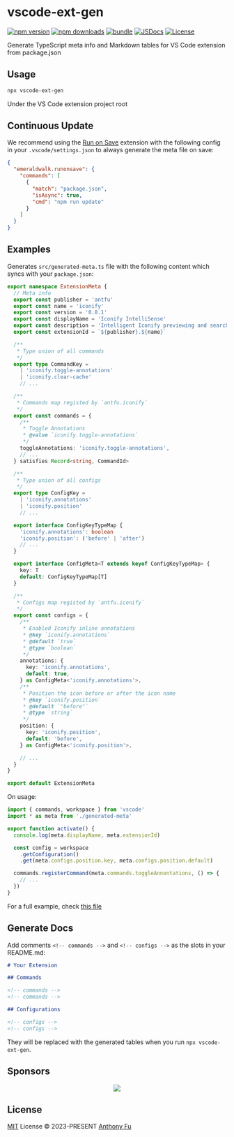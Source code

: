 # vscode-ext-gen

[![npm version][npm-version-src]][npm-version-href]
[![npm downloads][npm-downloads-src]][npm-downloads-href]
[![bundle][bundle-src]][bundle-href]
[![JSDocs][jsdocs-src]][jsdocs-href]
[![License][license-src]][license-href]

Generate TypeScript meta info and Markdown tables for VS Code extension from package.json

## Usage

```bash
npx vscode-ext-gen
```

Under the VS Code extension project root

## Continuous Update

We recommend using the [Run on Save](https://marketplace.visualstudio.com/items?itemName=emeraldwalk.RunOnSave) extension with the following config in your `.vscode/settings.json` to always generate the meta file on save:

```json
{
  "emeraldwalk.runonsave": {
    "commands": [
      {
        "match": "package.json",
        "isAsync": true,
        "cmd": "npm run update"
      }
    ]
  }
}
```

## Examples

Generates `src/generated-meta.ts` file with the following content which syncs with your `package.json`:

```ts
export namespace ExtensionMeta {
  // Meta info
  export const publisher = 'antfu'
  export const name = 'iconify'
  export const version = '0.8.1'
  export const displayName = 'Iconify IntelliSense'
  export const description = 'Intelligent Iconify previewing and searching for VS Code'
  export const extensionId = `${publisher}.${name}`

  /**
   * Type union of all commands
   */
  export type CommandKey =
    | 'iconify.toggle-annotations'
    | 'iconify.clear-cache'
    // ...

  /**
   * Commands map registed by `antfu.iconify`
   */
  export const commands = {
    /**
     * Toggle Annotations
     * @value `iconify.toggle-annotations`
     */
    toggleAnnotations: 'iconify.toggle-annotations',
    // ...
  } satisfies Record<string, CommandId>

  /**
   * Type union of all configs
   */
  export type ConfigKey =
    | 'iconify.annotations'
    | 'iconify.position'
    // ...

  export interface ConfigKeyTypeMap {
    'iconify.annotations': boolean
    'iconify.position': ('before' | 'after')
    // ...
  }

  export interface ConfigMeta<T extends keyof ConfigKeyTypeMap> {
    key: T
    default: ConfigKeyTypeMap[T]
  }

  /**
   * Configs map registed by `antfu.iconify`
   */
  export const configs = {
    /**
     * Enabled Iconify inline annotations
     * @key `iconify.annotations`
     * @default `true`
     * @type `boolean`
     */
    annotations: {
      key: 'iconify.annotations',
      default: true,
    } as ConfigMeta<'iconify.annotations'>,
    /**
     * Position the icon before or after the icon name
     * @key `iconify.position`
     * @default `"before"`
     * @type `string`
     */
    position: {
      key: 'iconify.position',
      default: 'before',
    } as ConfigMeta<'iconify.position'>,

    // ...
  }
}

export default ExtensionMeta
```

On usage:

```ts
import { commands, workspace } from 'vscode'
import * as meta from './generated-meta'

export function activate() {
  console.log(meta.displayName, meta.extensionId)

  const config = workspace
    .getConfiguration()
    .get(meta.configs.position.key, meta.configs.position.default)

  commands.registerCommand(meta.commands.toggleAnnontations, () => {
    // ...
  })
}
```

For a full example, check [this file](./test/output/vscode-iconify.ts)

## Generate Docs

Add comments `<!-- commands -->` and `<!-- configs -->` as the slots in your README.md:

```md
# Your Extension

## Commands

<!-- commands -->
<!-- commands -->

## Configurations

<!-- configs -->
<!-- configs -->
```

They will be replaced with the generated tables when you run `npx vscode-ext-gen`.

## Sponsors

<p align="center">
  <a href="https://cdn.jsdelivr.net/gh/antfu/static/sponsors.svg">
    <img src='https://cdn.jsdelivr.net/gh/antfu/static/sponsors.svg'/>
  </a>
</p>

## License

[MIT](./LICENSE) License © 2023-PRESENT [Anthony Fu](https://github.com/antfu)

<!-- Badges -->

[npm-version-src]: https://img.shields.io/npm/v/vscode-ext-gen?style=flat&colorA=080f12&colorB=1fa669
[npm-version-href]: https://npmjs.com/package/vscode-ext-gen
[npm-downloads-src]: https://img.shields.io/npm/dm/vscode-ext-gen?style=flat&colorA=080f12&colorB=1fa669
[npm-downloads-href]: https://npmjs.com/package/vscode-ext-gen
[bundle-src]: https://img.shields.io/bundlephobia/minzip/vscode-ext-gen?style=flat&colorA=080f12&colorB=1fa669&label=minzip
[bundle-href]: https://bundlephobia.com/result?p=vscode-ext-gen
[license-src]: https://img.shields.io/github/license/antfu/vscode-ext-gen.svg?style=flat&colorA=080f12&colorB=1fa669
[license-href]: https://github.com/antfu/vscode-ext-gen/blob/main/LICENSE
[jsdocs-src]: https://img.shields.io/badge/jsdocs-reference-080f12?style=flat&colorA=080f12&colorB=1fa669
[jsdocs-href]: https://www.jsdocs.io/package/vscode-ext-gen
